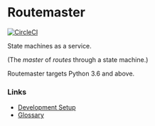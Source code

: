 # Routemaster

[![CircleCI](https://circleci.com/gh/thread/routemaster.svg?style=shield&circle-token=3973777302b4f7f00f5b9eb1c07e3c681ea94f35)](https://circleci.com/gh/thread/routemaster)

State machines as a service.

(The _master_ of _routes_ through a state machine.)

Routemaster targets Python 3.6 and above.

### Links

 - [Development Setup](docs/getting_started.md)
 - [Glossary](docs/glossary.md)

